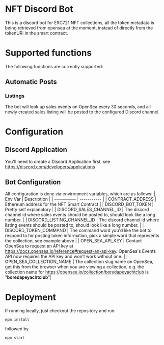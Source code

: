 # NFT Discord Bot

This is a discord bot for ERC721 NFT collections, all the token metadata is being retrieved from opensea at the moment, instead of directly from the tokenURI in the smart contract.

# Supported functions

The following functions are currently supported:

## Automatic Posts

### **Listings**

The bot will look up sales events on OpenSea every 30 seconds, and all newly created sales listing will be posted to the configured Discord channel.

# Configuration

## Discord Application

You'll need to create a Discord Application first, see https://discord.com/developers/applications

## Bot Configuration

All configuration is done via environment variables, which are as follows:
| Env Var | Description |
| ----------- | ----------- |
| CONTRACT_ADDRESS | Ethereum address for the NFT Smart Contract |
| DISCORD_BOT_TOKEN | Pretty self explanatory |
| DISCORD_SALES_CHANNEL_ID | The discord channel id where sales events should be posted to, should look like a long number. |
| DISCORD_LISTING_CHANNEL_ID | The discord channel id where listing events should be posted to, should look like a long number. |
| DISCORD_TOKEN_COMMAND | The command word you'd like the bot to respond to for posting token information, pick a simple word that represents the collection, see example above |
| OPEN_SEA_API_KEY | Contact OpenSea to request an API key at https://docs.opensea.io/reference#request-an-api-key. OpenSea's Events API now requires the API key and won't work without one. |
| OPEN_SEA_COLLECTION_NAME | The collection slug name on OpenSea, get this from the browser when you are viewing a collection, e.g. the collection name for https://opensea.io/collection/boredapeyachtclub is "**boredapeyachtclub**"|

# Deployment

If running locally, just checkout the repository and run

`npm install`

followed by

`npm start`

